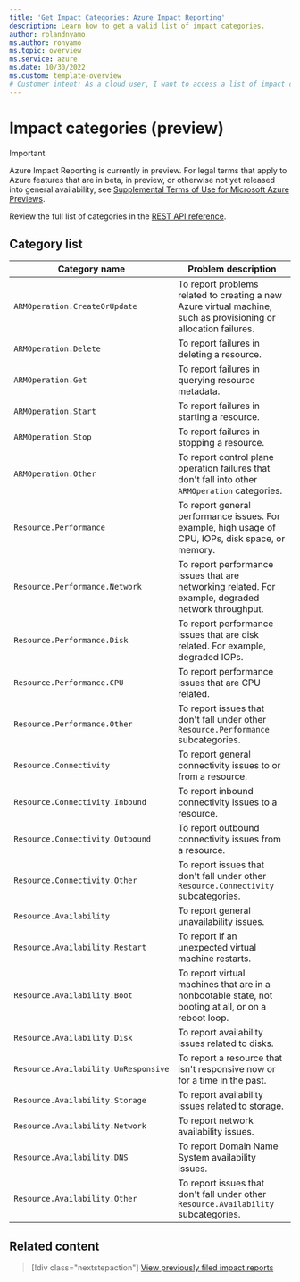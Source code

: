 ```yaml
---
title: 'Get Impact Categories: Azure Impact Reporting' 
description: Learn how to get a valid list of impact categories. 
author: rolandnyamo
ms.author: ronyamo
ms.topic: overview
ms.service: azure 
ms.date: 10/30/2022
ms.custom: template-overview
# Customer intent: As a cloud user, I want to access a list of impact categories for Azure services so that I can accurately report issues related to resource operations and performance.
---
```


# Impact categories (preview)

> [!IMPORTANT]
> Azure Impact Reporting is currently in preview. For legal terms that apply to Azure features that are in beta, in preview, or otherwise not yet released into general availability, see [Supplemental Terms of Use for Microsoft Azure Previews](https://azure.microsoft.com/support/legal/preview-supplemental-terms/).

Review the full list of categories in the [REST API reference](https://aka.ms/ImpactRP/APIDocs).

## Category list

|Category name|Problem description|
|----------------------------------|------------------------------------------------------------------------------------------------------------------------|
|`ARMOperation.CreateOrUpdate`|To report problems related to creating a new Azure virtual machine, such as provisioning or allocation failures.|
|`ARMOperation.Delete`|To report failures in deleting a resource.|
|`ARMOperation.Get`|To report failures in querying resource metadata.|
|`ARMOperation.Start`|To report failures in starting a resource.|
|`ARMOperation.Stop`|To report failures in stopping a resource.|
|`ARMOperation.Other`|To report control plane operation failures that don't fall into other `ARMOperation` categories.|
|`Resource.Performance`|To report general performance issues. For example, high usage of CPU, IOPs, disk space, or memory.|
|`Resource.Performance.Network`|To report performance issues that are networking related. For example, degraded network throughput.|
|`Resource.Performance.Disk`|To report performance issues that are disk related. For example, degraded IOPs.|
|`Resource.Performance.CPU`|To report performance issues that are CPU related.|
|`Resource.Performance.Other`|To report issues that don't fall under other `Resource.Performance` subcategories.|
|`Resource.Connectivity`|To report general connectivity issues to or from a resource.|
|`Resource.Connectivity.Inbound`|To report inbound connectivity issues to a resource.|
|`Resource.Connectivity.Outbound`|To report outbound connectivity issues from a resource.|
|`Resource.Connectivity.Other`|To report issues that don't fall under other `Resource.Connectivity` subcategories.|
|`Resource.Availability`|To report general unavailability issues.|
|`Resource.Availability.Restart`|To report if an unexpected virtual machine restarts.|
|`Resource.Availability.Boot`|To report virtual machines that are in a nonbootable state, not booting at all, or on a reboot loop.|
|`Resource.Availability.Disk`|To report availability issues related to disks.|
|`Resource.Availability.UnResponsive`|To report a resource that isn't responsive now or for a time in the past.|
|`Resource.Availability.Storage`|To report availability issues related to storage.|
|`Resource.Availability.Network`|To report network availability issues.|
|`Resource.Availability.DNS`|To report Domain Name System availability issues.|
|`Resource.Availability.Other`|To report issues that don't fall under other `Resource.Availability` subcategories.|

## Related content

> [!div class="nextstepaction"]
> [View previously filed impact reports](view-impact-insights.md)